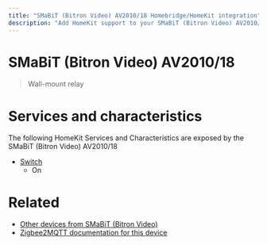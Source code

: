 ```yaml
---
title: "SMaBiT (Bitron Video) AV2010/18 Homebridge/HomeKit integration"
description: "Add HomeKit support to your SMaBiT (Bitron Video) AV2010/18, using Homebridge, Zigbee2MQTT and homebridge-z2m."
---
```

<!---
This file has been GENERATED using src/docgen/docgen.ts
DO NOT EDIT THIS FILE MANUALLY!
-->
# SMaBiT (Bitron Video) AV2010/18
> Wall-mount relay


# Services and characteristics
The following HomeKit Services and Characteristics are exposed by
the SMaBiT (Bitron Video) AV2010/18

* [Switch](../../switch.md)
  * On


# Related
* [Other devices from SMaBiT (Bitron Video)](../index.md#smabit_bitron_video)
* [Zigbee2MQTT documentation for this device](https://www.zigbee2mqtt.io/devices/AV2010_18.html)